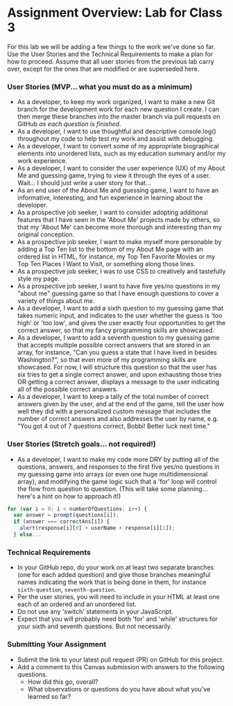 # Assignment Overview: Lab for Class 3
<!-- - As a developer, I want to be able to debug my code by using well structured console messages. -->
<!-- - Useful and descriptive console.log messages are well written and correctly displaying to the browser console for each question of the guessing game. -->


For this lab we will be adding a few things to the work we've done so far. Use the User Stories and the Technical Requirements to make a plan for how to proceed. Assume that all user stories from the previous lab carry over, except for the ones that are modified or are superseded here.

### User Stories (MVP... what you must do as a minimum)

- As a developer, to keep my work organized, I want to make a new Git branch for the development work for each new question I create. I can then merge these branches into the master branch via pull requests on GitHub *as each question is finished*.
- As a developer, I want to use thoughtful and descriptive console.log() throughout my code to help test my work and assist with debugging.
- As a developer, I want to convert some of my appropriate biographical elements into unordered lists, such as my education summary and/or my work experience.
- As a developer, I want to consider the user experience (UX) of my About Me and guessing game, trying to view it through the eyes of a user. Wait... I should just write a user story for that...
- As an end user of the About Me and guessing game, I want to have an informative, interesting, and fun experience in learning about the developer.
- As a prospective job seeker, I want to consider adopting additional features that I have seen in the 'About Me' projects made by others, so that my 'About Me' can become more thorough and interesting than my original conception.
- As a prospective job seeker, I want to make myself more personable by adding a Top Ten list to the bottom of my About Me page with an ordered list in HTML, for instance, my Top Ten Favorite Movies or my Top Ten Places I Want to Visit, or something along those lines.
- As a prospective job seeker, I was to use CSS to creatively and tastefully style my page.
- As a prospective job seeker, I want to have five yes/no questions in my "about me" guessing game so that I have enough questions to cover a variety of things about me.
- As a developer, I want to add a sixth question to my guessing game that takes numeric input, and indicates to the user whether the guess is 'too high' or 'too low', and gives the user exactly four opportunities to get the correct answer, so that my fancy programming skills are showcased.
- As a developer, I want to add a seventh question to my guessing game that accepts multiple possible correct answers that are stored in an array, for instance, "Can you guess a state that I have lived in besides Washington?", so that even more of my programming skills are showcased. For now, I will structure this question so that the user has six tries to get a single correct answer, and upon exhausting those tries OR getting a correct answer, displays a message to the user indicating all of the possible correct answers.
- As a developer, I want to keep a tally of the total number of correct answers given by the user, and at the end of the game, tell the user how well they did with a personalized custom message that includes the number of correct answers and also addresses the user by name, e.g. "You got 4 out of 7 questions correct, Bobbi! Better luck next time."

### User Stories (Stretch goals... not required!)

- As a developer, I want to make my code more DRY by putting all of the questions, answers, and responses to the first five yes/no questions in my guessing game into arrays (or even one huge multidimensional array), and modifying the game logic such that a 'for' loop will control the flow from question to question. (This will take some planning... here's a hint on how to approach it!)
```javascript
for (var i = 0; i < numberOfQuestions; i++) {
  var answer = prompt(questions[i]);
  if (answer === correctAns[i]) {
    alert(response[i][0] + userName + response[i][1]);
  } else...
```

### Technical Requirements

- In your GitHub repo, do your work on at least two separate branches (one for each added question) and give those branches meaningful names indicating the work that is being done in them, for instance `sixth-question`, `seventh-question`.
- Per the user stories, you will need to include in your HTML at least one each of an ordered and an unordered list.
- Do not use any 'switch' statements in your JavaScript.
- Expect that you will probably need both 'for' and 'while' structures for your sixth and seventh questions. But not necessarily.

### Submitting Your Assignment

- Submit the link to your latest pull request (PR) on GitHub for this project.
- Add a comment to this Canvas submission with answers to the following questions.
  - How did this go, overall?
  - What observations or questions do you have about what you've learned so far?
